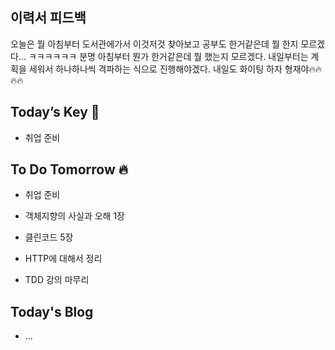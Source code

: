 ## 이력서 피드백

오늘은 뭘 아침부터 도서관에가서 이것저것 찾아보고 공부도 한거같은데 뭘 한지 모르겠다... ㅋㅋㅋㅋㅋㅋ 분명 아침부터 뭔가 한거같은데 뭘 했는지 모르겠다. 내일부터는 계획을 세워서 하나하나씩 격파하는 식으로 진행해야겠다.
내일도 화이팅 하자 형재야🔥🔥🔥🔥  

## Today’s Key 🔑

- 취업 준비


## To Do Tomorrow 🔥

- 취업 준비

- 객체지향의 사실과 오해 1장

- 클린코드 5장

- HTTP에 대해서 정리

- TDD 강의 마무리 

## Today's Blog

- ...
